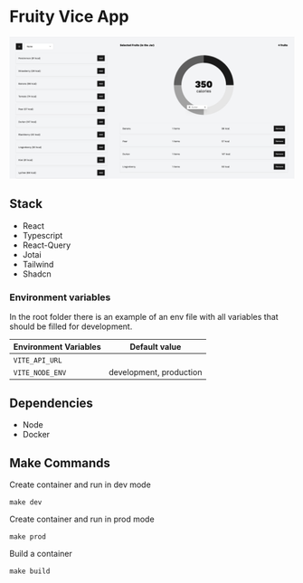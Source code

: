 # Fruity Vice App

![App image](./public/app.png)

## Stack

- React
- Typescript
- React-Query
- Jotai
- Tailwind
- Shadcn

### Environment variables

In the root folder there is an example of an env file with all variables that should be filled for development.

| Environment Variables | Default value           |
| --------------------- | ----------------------- |
| `VITE_API_URL`        |                         |
| `VITE_NODE_ENV`       | development, production |

## Dependencies

- Node
- Docker

## Make Commands

Create container and run in dev mode

```
make dev
```

Create container and run in prod mode

```
make prod
```

Build a container

```
make build
```
